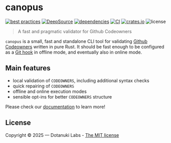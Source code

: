 # canopus

[![best practices](https://www.bestpractices.dev/projects/11177/badge)](https://www.bestpractices.dev/projects/11177)
[![DeepSource](https://app.deepsource.com/gh/dotanuki-labs/canopus.svg/?label=active+issues&show_trend=false&token=LQiIpIl6403szs6dIY1dhYkx)](https://app.deepsource.com/gh/dotanuki-labs/canopus/)
[![dependencies](https://deps.rs/crate/canopus/0.1.0/status.svg)](https://deps.rs/crate/canopus/0.1.0)
[![CI](https://github.com/dotanuki-labs/canopus/actions/workflows/ci.yml/badge.svg)](https://github.com/dotanuki-labs/canopus/actions/workflows/ci.yml)
[![crates.io](https://img.shields.io/crates/v/canopus)](https://crates.io/crates/canopus)
![license](https://img.shields.io/crates/l/canopus)

> A fast and pragmatic validator for Github Codeowners

`canopus` is a small, fast and standalone CLI tool for validating
[Github Codeowners](https://docs.github.com/en/repositories/managing-your-repositorys-settings-and-features/customizing-your-repository/about-code-owners)
written in pure Rust. It should be fast enough to be configured as a
[Git hook](https://git-scm.com/book/en/v2/Customizing-Git-Git-Hooks)
in offline mode, and eventually also in online mode.

## Main features

- local validation of `CODEOWNERS`, including additional syntax checks
- quick repairing of `CODEOWNERS`
- offline and online execution modes
- sensible opt-ins for better `CODEOWNERS` structure

Please check our [documentation](https://dotanuki-labs.github.io/canopus/)
to learn more!

## License

Copyright © 2025 — Dotanuki Labs - [The MIT license](https://choosealicense.com/licenses/mit)
